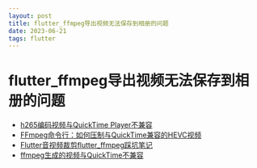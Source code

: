```yaml
---
layout: post
title: flutter_ffmpeg导出视频无法保存到相册的问题
date: 2023-06-21
tags: flutter
---
```


# flutter_ffmpeg导出视频无法保存到相册的问题

- [h265编码视频与QuickTime Player不兼容](https://www.jianshu.com/p/9282ffa9a7bb)
- [FFmpeg命令行：如何压制与QuickTime兼容的HEVC视频](https://blog.csdn.net/iBobbyTS/article/details/109402983)
- [Flutter音视频裁剪flutter_ffmpeg踩坑笔记](https://www.jianshu.com/p/868c8536a9b2)
- [ffmpeg生成的视频与QuickTime不兼容](https://blog.csdn.net/longshaonihaoa/article/details/122835627)


